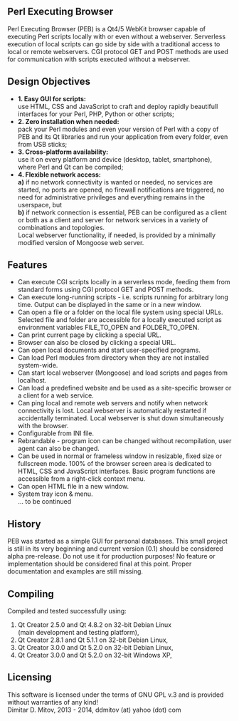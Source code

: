   
Perl Executing Browser  
----------------------------------------------------------------------------------------
  
Perl Executing Browser (PEB) is a Qt4/5 WebKit browser capable of executing Perl scripts locally with or even without a webserver. Serverless execution of local scripts can go side by side with a traditional access to local or remote webservers. CGI protocol GET and POST methods are used for communication with scripts executed without a webserver.  
  
Design Objectives
----------------------------------------------------------------------------------------
  
* **1. Easy GUI for scripts:**  
    use HTML, CSS and JavaScript to craft and deploy rapidly beautifull interfaces for your Perl, PHP, Python or other scripts;  
* **2. Zero installation when needed:**  
    pack your Perl modules and even your version of Perl with a copy of PEB and its Qt libraries and run your application from every folder, even from USB sticks;  
* **3. Cross-platform availability:**  
    use it on every platform and device (desktop, tablet, smartphone), where Perl and Qt can be compiled;  
* **4. Flexible network access:**  
    **a)** if no network connectivity is wanted or needed, no services are started, no ports are opened, no firewall notifications are triggered, no need for administrative privileges and everything remains in the userspace, but  
    **b)** if network connection is essential, PEB can be configured as a client or both as a client and server for network services in a variety of combinations and topologies.  
    Local webserver functionality, if needed, is provided by a minimally modified version of Mongoose web server.  
  
Features
----------------------------------------------------------------------------------------
  
* Can execute CGI scripts locally in a serverless mode, feeding them from standard forms using CGI protocol GET and POST methods.  
* Can execute long-running scripts - i.e. scripts running for arbitrary long time. Output can be displayed in the same or in a new window.  
* Can open a file or a folder on the local file system using special URLs. Selected file and folder are accessible for a locally executed script as environment variables FILE_TO_OPEN and FOLDER_TO_OPEN.  
* Can print current page by clicking a special URL.  
* Browser can also be closed by clicking a special URL.  
* Can open local documents and start user-specified programs.
* Can load Perl modules from directory when they are not installed system-wide.  
* Can start local webserver (Mongoose) and load scripts and pages from localhost.  
* Can load a predefined website and be used as a site-specific browser or a client for a web service.  
* Can ping local and remote web servers and notify when network connectivity is lost. Local webserver is automatically restarted if accidentally terminated. Local webserver is shut down simultaneously with the browser.  
* Configurable from INI file.  
* Rebrandable - program icon can be changed without recompilation, user agent can also be changed.  
* Can be used in normal or frameless window in resizable, fixed size or fullscreen mode. 100% of the browser screen area is dedicated to HTML, CSS and JavaScript interfaces. Basic program functions are accessible from a right-click context menu.  
* Can open HTML file in a new window.  
* System tray icon & menu.  
... to be continued
  
History
----------------------------------------------------------------------------------------
  
PEB was started as a simple GUI for personal databases. This small project is still in its very beginning and current version (0.1) should be considered alpha pre-release. Do not use it for production purposes! No feature or implementation should be considered final at this point. Proper documentation and examples are still missing.  
  
Compiling
----------------------------------------------------------------------------------------
  
Compiled and tested successfully using:  
1. Qt Creator 2.5.0 and Qt 4.8.2 on 32-bit Debian Linux  
(main development and testing platform),  
2. Qt Creator 2.8.1 and Qt 5.1.1 on 32-bit Debian Linux,  
3. Qt Creator 3.0.0 and Qt 5.2.0 on 32-bit Debian Linux,  
4. Qt Creator 3.0.0 and Qt 5.2.0 on 32-bit Windows XP,  
  
Licensing
----------------------------------------------------------------------------------------
  
This software is licensed under the terms of GNU GPL v.3 and is provided without warranties of any kind!  
Dimitar D. Mitov, 2013 - 2014, ddmitov (at) yahoo (dot) com  
  